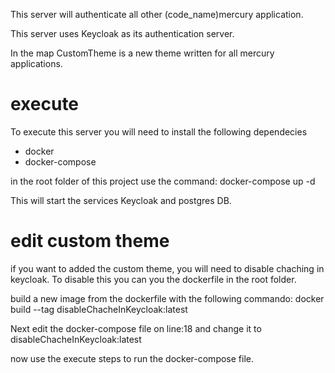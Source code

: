This server will authenticate all other (code_name)mercury application.

This server uses Keycloak as its authentication server.

In the map CustomTheme is a new theme written for all mercury applications.

# execute

To execute this server you will need to install the following dependecies

* docker
* docker-compose

in the root folder of this project use the command: docker-compose up -d

This will start the services Keycloak and postgres DB.


# edit custom theme
if you want to added the custom theme, you will need to disable chaching in keycloak. To disable this you can you the dockerfile in the root folder.

build a new image from the dockerfile with the following commando: docker build --tag disableChacheInKeycloak:latest

Next edit the docker-compose file on line:18 and change it to disableChacheInKeycloak:latest

now use the execute steps to run the docker-compose file.